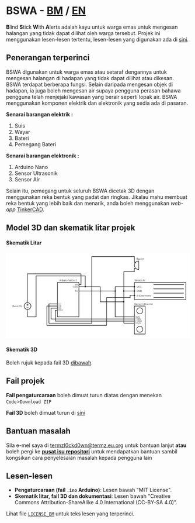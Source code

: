 # BSWA - <ins>BM</ins> / [EN](https://github.com/TERMZL0ckd0wn/BSWA/blob/main/en.md)
**B**lind **S**tick **W**ith **A**lerts adalah kayu untuk warga emas untuk mengesan halangan yang tidak dapat dilihat oleh warga tersebut. Projek ini menggunakan lesen-lesen tertentu, lesen-lesen yang digunakan ada di [sini](#lesen-lesen).

## Penerangan terperinci

BSWA digunakan untuk warga emas atau setaraf dengannya untuk mengesan halangan di hadapan yang tidak dapat dilihat atau dikesan. BSWA terdapat berberapa fungsi. Selain daripada mengesan objek di hadapan, ia juga boleh mengesan air supaya pengguna perasan bahawa pengguna telah menjejaki kawasan yang berair seperti lopak air. BSWA menggunakan komponen elektrik dan elektronik yang sedia ada di pasaran.

**Senarai barangan elektrik :**
1. Suis
2. Wayar
3. Bateri
4. Pemegang Bateri

**Senarai barangan elektronik :**
1. Arduino Nano
2. Sensor Ultrasonik
3. Sensor Air

Selain itu, pemegang untuk seluruh BSWA dicetak 3D dengan menggunakan reka bentuk yang padat dan ringkas. Jikalau mahu membuat reka bentuk yang lebih baik dan menarik, anda boleh menggunakan _web-app_ [TinkerCAD](https://tinkercad.com).

## Model 3D dan skematik litar projek

#### Skematik Litar
![Skematik Litar](https://github.com/TERMZL0ckd0wn/BSWA/blob/main/gambar-images/circuit.png)

#### Skematik 3D
Boleh rujuk kepada fail 3D [dibawah](#fail-projek).

## Fail projek

**Fail pengaturcaraan** boleh dimuat turun diatas dengan menekan `Code`>`Download ZIP`

**Fail 3D** boleh dimuat turun di [sini](https://www.tinkercad.com/things/119S82dprjt-powerful-stantia-allis)

## Bantuan masalah
Sila e-mel saya di termzl0ckd0wn@termz.eu.org untuk bantuan lanjut **atau** boleh pergi ke [**pusat isu repositori**](https://github.com/TERMZL0ckd0wn/BSWA/issues) untuk mendapatkan bantuan sambil kongsikan cara penyelesaian masalah kepada pengguna lain

## Lesen-lesen

- **Pengaturcaraan (fail `.ino` Arduino)**: Lesen bawah "MIT License".
- **Skematik litar, fail 3D dan dokumentasi**: Lesen bawah "Creative Commons Attribution-ShareAlike 4.0 International (CC-BY-SA 4.0)".

Lihat file [`LICENSE_BM`](https://github.com/TERMZL0ckd0wn/BSWA/blob/main/LICENSE_BM) untuk teks lesen yang terperinci.

